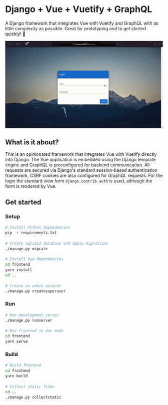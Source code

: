 # Django + Vue + Vuetify + GraphQL

A Django framework that integrates Vue with Vuetify and GraphQL with as little complexity as possible. 
Great for prototyping and to get started quickly! 🚀

![Screencast of this Django application framework](.github/screencast.gif)

## What is it about?

This is an opinionated framework that integrates Vue with Vuetify directly into Django. 
The Vue application is embedded using the Django template engine and GraphQL is preconfigured for backend communication. 
All requests are secured via Django's standard session-based authentication framework, CSRF cookies are also configured for GraphQL requests. 
For the login the standard view form `django.contrib.auth` is used, although the form is rendered by Vue.

## Get started

### Setup

```bash
# Install Python dependencies
pip -r requirements.txt

# Create sqlite3 database and apply migrations
./manage.py migrate

# Install Vue dependencies
cd frontend
yarn install
cd ..

# Create an admin account
./manage.py createsuperuser
```

### Run 

```bash
# Run development server
./manage.py runserver

# Run frontend in dev mode
cd frontend
yarn serve
```

### Build

```bash
# Build frontend
cd frontend 
yarn build

# Collect static files
cd ..
./manage.py collectstatic
```
